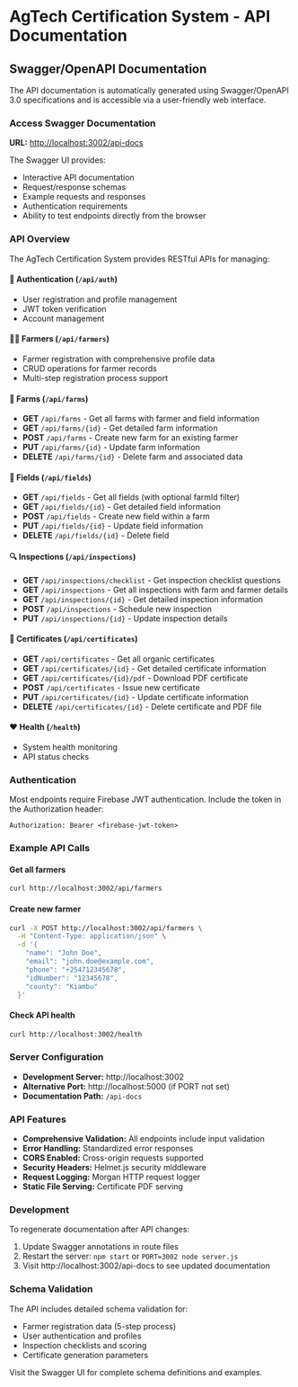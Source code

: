# AgTech Certification System - API Documentation

## Swagger/OpenAPI Documentation

The API documentation is automatically generated using Swagger/OpenAPI 3.0 specifications and is accessible via a user-friendly web interface.

### Access Swagger Documentation

**URL:** [http://localhost:3002/api-docs](http://localhost:3002/api-docs)

The Swagger UI provides:
- Interactive API documentation
- Request/response schemas
- Example requests and responses
- Authentication requirements
- Ability to test endpoints directly from the browser

### API Overview

The AgTech Certification System provides RESTful APIs for managing:

#### 🔐 Authentication (`/api/auth`)
- User registration and profile management
- JWT token verification
- Account management

#### 👨‍🌾 Farmers (`/api/farmers`)
- Farmer registration with comprehensive profile data
- CRUD operations for farmer records
- Multi-step registration process support

#### 🏡 Farms (`/api/farms`)
- **GET** `/api/farms` - Get all farms with farmer and field information
- **GET** `/api/farms/{id}` - Get detailed farm information
- **POST** `/api/farms` - Create new farm for an existing farmer
- **PUT** `/api/farms/{id}` - Update farm information
- **DELETE** `/api/farms/{id}` - Delete farm and associated data

#### 🌾 Fields (`/api/fields`)
- **GET** `/api/fields` - Get all fields (with optional farmId filter)
- **GET** `/api/fields/{id}` - Get detailed field information
- **POST** `/api/fields` - Create new field within a farm
- **PUT** `/api/fields/{id}` - Update field information
- **DELETE** `/api/fields/{id}` - Delete field

#### 🔍 Inspections (`/api/inspections`)
- **GET** `/api/inspections/checklist` - Get inspection checklist questions
- **GET** `/api/inspections` - Get all inspections with farm and farmer details
- **GET** `/api/inspections/{id}` - Get detailed inspection information
- **POST** `/api/inspections` - Schedule new inspection
- **PUT** `/api/inspections/{id}` - Update inspection details

#### 📜 Certificates (`/api/certificates`)
- **GET** `/api/certificates` - Get all organic certificates
- **GET** `/api/certificates/{id}` - Get detailed certificate information
- **GET** `/api/certificates/{id}/pdf` - Download PDF certificate
- **POST** `/api/certificates` - Issue new certificate
- **PUT** `/api/certificates/{id}` - Update certificate information
- **DELETE** `/api/certificates/{id}` - Delete certificate and PDF file

#### ❤️ Health (`/health`)
- System health monitoring
- API status checks

### Authentication

Most endpoints require Firebase JWT authentication. Include the token in the Authorization header:

```
Authorization: Bearer <firebase-jwt-token>
```

### Example API Calls

#### Get all farmers
```bash
curl http://localhost:3002/api/farmers
```

#### Create new farmer
```bash
curl -X POST http://localhost:3002/api/farmers \
  -H "Content-Type: application/json" \
  -d '{
    "name": "John Doe",
    "email": "john.doe@example.com",
    "phone": "+254712345678",
    "idNumber": "12345678",
    "county": "Kiambu"
  }'
```

#### Check API health
```bash
curl http://localhost:3002/health
```

### Server Configuration

- **Development Server:** http://localhost:3002
- **Alternative Port:** http://localhost:5000 (if PORT not set)
- **Documentation Path:** `/api-docs`

### API Features

- **Comprehensive Validation:** All endpoints include input validation
- **Error Handling:** Standardized error responses
- **CORS Enabled:** Cross-origin requests supported
- **Security Headers:** Helmet.js security middleware
- **Request Logging:** Morgan HTTP request logger
- **Static File Serving:** Certificate PDF serving

### Development

To regenerate documentation after API changes:
1. Update Swagger annotations in route files
2. Restart the server: `npm start` or `PORT=3002 node server.js`
3. Visit http://localhost:3002/api-docs to see updated documentation

### Schema Validation

The API includes detailed schema validation for:
- Farmer registration data (5-step process)
- User authentication and profiles
- Inspection checklists and scoring
- Certificate generation parameters

Visit the Swagger UI for complete schema definitions and examples.